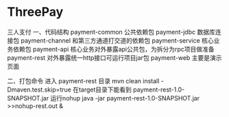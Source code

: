 # ThreePay
三人支付
一、代码结构
   payment-common 公共依赖包
   payment-jdbc   数据库连接包
   payment-channel 和第三方通道打交道的依赖包
   payment-service 核心业务依赖包
   payment-api     核心业务对外暴露api公共包，为拆分为rpc项目做准备
   payment-rest   对外暴露统一http接口可运行项目jar包
   payment-web    主要是演示页面  
   
二、打包命令
进入 payment-rest 目录
mvn clean install -Dmaven.test.skip=true
在target目录下能看到 payment-rest-1.0-SNAPSHOT.jar
运行nohup java -jar payment-rest-1.0-SNAPSHOT.jar >>nohup-rest.out &
